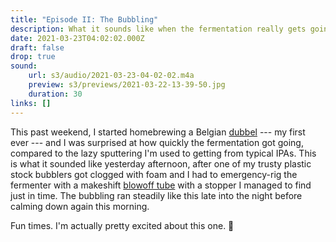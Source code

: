 ```yaml
---
title: "Episode II: The Bubbling"
description: What it sounds like when the fermentation really gets going
date: 2021-03-23T04:02:02.000Z
draft: false
drop: true
sound:
    url: s3/audio/2021-03-23-04-02-02.m4a
    preview: s3/previews/2021-03-22-13-39-50.jpg
    duration: 30
links: []
---
```


This past weekend, I started homebrewing a Belgian [dubbel](https://en.wikipedia.org/wiki/Dubbel) --- my first ever --- and I was surprised at how quickly the fermentation got going, compared to the lazy sputtering I'm used to getting from typical IPAs. This is what it sounded like yesterday afternoon, after one of my trusty plastic stock bubblers got clogged with foam and I had to emergency-rig the fermenter with a makeshift [blowoff tube](https://beerandbrewing.com/when-to-use-a-blow-off-tube/) with a stopper I managed to find just in time. The bubbling ran steadily like this late into the night before calming down again this morning.

Fun times. I'm actually pretty excited about this one. 🍺
